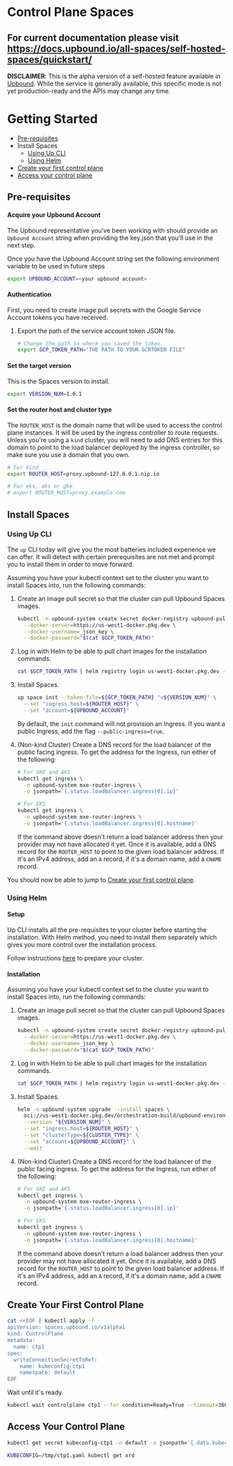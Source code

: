 # Control Plane Spaces

## For current documentation please visit https://docs.upbound.io/all-spaces/self-hosted-spaces/quickstart/

**DISCLAIMER**: This is the alpha version of a self-hosted feature available in
[Upbound](https://www.upbound.io/product/upbound). While the
service is generally available, this specific mode is not yet production-ready
and the APIs may change any time.

# Getting Started

* [Pre-requisites](#pre-requisites)
* Install Spaces
  * [Using Up CLI](#using-up-cli)
  * [Using Helm](#using-helm)
* [Create your first control plane](#create-your-first-control-plane)
* [Access your control plane](#access-your-control-plane)

## Pre-requisites

#### Acquire your Upbound Account
The Upbound representative you've been working with should provide an 
`Upbound Account` string when providing the key.json that you'll use in the 
next step.

Once you have the Upbound Account string set the following environment 
variable to be used in future steps
```bash
export UPBOUND_ACCOUNT=<your upbound account>
```

#### Authentication
First, you need to create image pull secrets with the Google Service Account
tokens you have received.

1. Export the path of the service account token JSON file.
   ```bash
   # Change the path to where you saved the token.
   export GCP_TOKEN_PATH="THE PATH TO YOUR GCRTOKEN FILE"
   ```

#### Set the target version

This is the Spaces version to install.
```bash
export VERSION_NUM=1.0.1
```

#### Set the router host and cluster type

The `ROUTER_HOST` is the domain name that will be used to access the control
plane instances. It will be used by the ingress controller to route requests.
Unless you're using a `kind` cluster, you will need to add DNS entries for this
domain to point to the load balancer deployed by the ingress controller, so make
sure you use a domain that you own.
```bash
# For kind
export ROUTER_HOST=proxy.upbound-127.0.0.1.nip.io

# For eks, aks or gke
# export ROUTER_HOST=proxy.example.com
```

## Install Spaces

### Using Up CLI

The `up` CLI today will give you the most batteries included experience we can
offer. It will detect with certain prerequisites are not met and prompt you to
install them in order to move forward.

Assuming you have your kubectl context set to the cluster you want to install
Spaces into, run the following commands:

1. Create an image pull secret so that the cluster can pull Upbound Spaces images.
   ```bash
   kubectl -n upbound-system create secret docker-registry upbound-pull-secret \
     --docker-server=https://us-west1-docker.pkg.dev \
     --docker-username=_json_key \
     --docker-password="$(cat $GCP_TOKEN_PATH)"
   ```

1. Log in with Helm to be able to pull chart images for the installation commands.
   ```bash
   cat $GCP_TOKEN_PATH | helm registry login us-west1-docker.pkg.dev -u _json_key --password-stdin
   ```
1. Install Spaces.
   ```bash
   up space init --token-file=${GCP_TOKEN_PATH} "v${VERSION_NUM}" \
     --set "ingress.host=${ROUTER_HOST}" \
     --set "account=${UPBOUND_ACCOUNT}"
   ```

   By default, the `init` command will not provision an Ingress. If you want a public Ingress, add
   the flag `--public-ingress=true`.

1. (Non-kind Cluster) Create a DNS record for the load balancer of the public
   facing ingress. To get the address for the Ingress, run either of the
   following:
   ```bash
   # For GKE and AKS
   kubectl get ingress \
     -n upbound-system mxe-router-ingress \
     -o jsonpath='{.status.loadBalancer.ingress[0].ip}'
   ```
   ```bash
   # For EKS
   kubectl get ingress \
     -n upbound-system mxe-router-ingress \
     -o jsonpath='{.status.loadBalancer.ingress[0].hostname}'
   ```
   If the command above doesn't return a load balancer address then your provider
   may not have allocated it yet. Once it is available, add a DNS record for the
   `ROUTER_HOST` to point to the given load balancer address. If it's an IPv4
   address, add an `A` record, if it's a domain name, add a `CNAME` record.

You should now be able to jump to [Create your first control plane](#create-your-first-control-plane).

### Using Helm

#### Setup

Up CLI installs all the pre-requisites to your cluster before starting the
installation. With Helm method, you need to install them separately which gives
you more control over the installation process.

Follow instructions [here](./CLUSTER.md) to prepare your cluster.

#### Installation

Assuming you have your kubectl context set to the cluster you want to install
Spaces into, run the following commands:

1. Create an image pull secret so that the cluster can pull Upbound Spaces images.
   ```bash
   kubectl -n upbound-system create secret docker-registry upbound-pull-secret \
     --docker-server=https://us-west1-docker.pkg.dev \
     --docker-username=_json_key \
     --docker-password="$(cat $GCP_TOKEN_PATH)"
   ```

1. Log in with Helm to be able to pull chart images for the installation commands.
   ```bash
   cat $GCP_TOKEN_PATH | helm registry login us-west1-docker.pkg.dev -u _json_key --password-stdin
   ```
1. Install Spaces.
   ```bash
   helm -n upbound-system upgrade --install spaces \
     oci://us-west1-docker.pkg.dev/orchestration-build/upbound-environments/spaces \
     --version "${VERSION_NUM}" \
     --set "ingress.host=${ROUTER_HOST}" \
     --set "clusterType=${CLUSTER_TYPE}" \
     --set "account=${UPBOUND_ACCOUNT}" \
     --wait
   ```

1. (Non-kind Cluster) Create a DNS record for the load balancer of the public
   facing ingress. To get the address for the Ingress, run either of the
   following:
   ```bash
   # For GKE and AKS
   kubectl get ingress \
     -n upbound-system mxe-router-ingress \
     -o jsonpath='{.status.loadBalancer.ingress[0].ip}'
   ```
   ```bash
   # For EKS
   kubectl get ingress \
     -n upbound-system mxe-router-ingress \
     -o jsonpath='{.status.loadBalancer.ingress[0].hostname}'
   ```
   If the command above doesn't return a load balancer address then your provider
   may not have allocated it yet. Once it is available, add a DNS record for the
   `ROUTER_HOST` to point to the given load balancer address. If it's an IPv4
   address, add an `A` record, if it's a domain name, add a `CNAME` record.
   

## Create Your First Control Plane

   ```bash
   cat <<EOF | kubectl apply -f -
   apiVersion: spaces.upbound.io/v1alpha1
   kind: ControlPlane
   metadata:
     name: ctp1
   spec:
     writeConnectionSecretToRef:
       name: kubeconfig-ctp1
       namespace: default
   EOF
   ```

   Wait until it's ready.

   ```bash
   kubectl wait controlplane ctp1 --for condition=Ready=True --timeout=360s
   ```

## Access Your Control Plane

```bash
kubectl get secret kubeconfig-ctp1 -n default -o jsonpath='{.data.kubeconfig}' | base64 -d > /tmp/ctp1.yaml
```

```bash
KUBECONFIG=/tmp/ctp1.yaml kubectl get xrd
```
